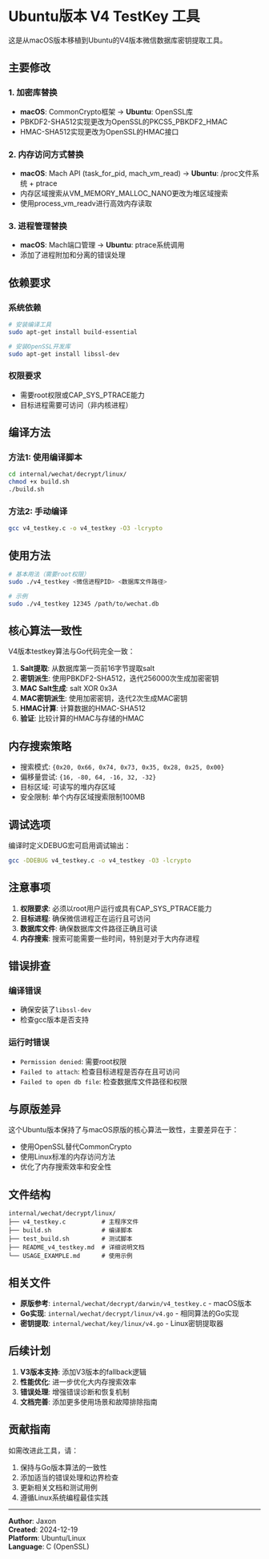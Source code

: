 # Ubuntu版本 V4 TestKey 工具

这是从macOS版本移植到Ubuntu的V4版本微信数据库密钥提取工具。

## 主要修改

### 1. 加密库替换
- **macOS**: CommonCrypto框架 → **Ubuntu**: OpenSSL库
- PBKDF2-SHA512实现更改为OpenSSL的PKCS5_PBKDF2_HMAC
- HMAC-SHA512实现更改为OpenSSL的HMAC接口

### 2. 内存访问方式替换
- **macOS**: Mach API (task_for_pid, mach_vm_read) → **Ubuntu**: /proc文件系统 + ptrace
- 内存区域搜索从VM_MEMORY_MALLOC_NANO更改为堆区域搜索
- 使用process_vm_readv进行高效内存读取

### 3. 进程管理替换
- **macOS**: Mach端口管理 → **Ubuntu**: ptrace系统调用
- 添加了进程附加和分离的错误处理

## 依赖要求

### 系统依赖
```bash
# 安装编译工具
sudo apt-get install build-essential

# 安装OpenSSL开发库
sudo apt-get install libssl-dev
```

### 权限要求
- 需要root权限或CAP_SYS_PTRACE能力
- 目标进程需要可访问（非内核进程）

## 编译方法

### 方法1: 使用编译脚本
```bash
cd internal/wechat/decrypt/linux/
chmod +x build.sh
./build.sh
```

### 方法2: 手动编译
```bash
gcc v4_testkey.c -o v4_testkey -O3 -lcrypto
```

## 使用方法

```bash
# 基本用法（需要root权限）
sudo ./v4_testkey <微信进程PID> <数据库文件路径>

# 示例
sudo ./v4_testkey 12345 /path/to/wechat.db
```

## 核心算法一致性

V4版本testkey算法与Go代码完全一致：

1. **Salt提取**: 从数据库第一页前16字节提取salt
2. **密钥派生**: 使用PBKDF2-SHA512，迭代256000次生成加密密钥
3. **MAC Salt生成**: salt XOR 0x3A
4. **MAC密钥派生**: 使用加密密钥，迭代2次生成MAC密钥
5. **HMAC计算**: 计算数据的HMAC-SHA512
6. **验证**: 比较计算的HMAC与存储的HMAC

## 内存搜索策略

- 搜索模式: `{0x20, 0x66, 0x74, 0x73, 0x35, 0x28, 0x25, 0x00}`
- 偏移量尝试: `{16, -80, 64, -16, 32, -32}`
- 目标区域: 可读写的堆内存区域
- 安全限制: 单个内存区域搜索限制100MB

## 调试选项

编译时定义DEBUG宏可启用调试输出：
```bash
gcc -DDEBUG v4_testkey.c -o v4_testkey -O3 -lcrypto
```

## 注意事项

1. **权限要求**: 必须以root用户运行或具有CAP_SYS_PTRACE能力
2. **目标进程**: 确保微信进程正在运行且可访问
3. **数据库文件**: 确保数据库文件路径正确且可读
4. **内存搜索**: 搜索可能需要一些时间，特别是对于大内存进程

## 错误排查

### 编译错误
- 确保安装了`libssl-dev`
- 检查gcc版本是否支持

### 运行时错误
- `Permission denied`: 需要root权限
- `Failed to attach`: 检查目标进程是否存在且可访问
- `Failed to open db file`: 检查数据库文件路径和权限

## 与原版差异

这个Ubuntu版本保持了与macOS原版的核心算法一致性，主要差异在于：
- 使用OpenSSL替代CommonCrypto
- 使用Linux标准的内存访问方法
- 优化了内存搜索效率和安全性

## 文件结构

```
internal/wechat/decrypt/linux/
├── v4_testkey.c          # 主程序文件
├── build.sh              # 编译脚本
├── test_build.sh         # 测试脚本
├── README_v4_testkey.md  # 详细说明文档
└── USAGE_EXAMPLE.md      # 使用示例
```

## 相关文件

- **原版参考**: `internal/wechat/decrypt/darwin/v4_testkey.c` - macOS版本
- **Go实现**: `internal/wechat/decrypt/linux/v4.go` - 相同算法的Go实现
- **密钥提取**: `internal/wechat/key/linux/v4.go` - Linux密钥提取器

## 后续计划

1. **V3版本支持**: 添加V3版本的fallback逻辑
2. **性能优化**: 进一步优化大内存搜索效率
3. **错误处理**: 增强错误诊断和恢复机制
4. **文档完善**: 添加更多使用场景和故障排除指南

## 贡献指南

如需改进此工具，请：
1. 保持与Go版本算法的一致性
2. 添加适当的错误处理和边界检查
3. 更新相关文档和测试用例
4. 遵循Linux系统编程最佳实践

---

**Author**: Jaxon  
**Created**: 2024-12-19  
**Platform**: Ubuntu/Linux  
**Language**: C (OpenSSL)